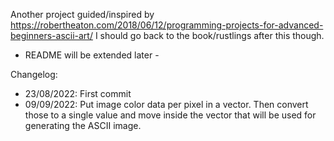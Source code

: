 Another project guided/inspired by https://robertheaton.com/2018/06/12/programming-projects-for-advanced-beginners-ascii-art/
I should go back to the book/rustlings after this though.

- README will be extended later -

Changelog:
- 23/08/2022: First commit
- 09/09/2022: Put image color data per pixel in a vector. Then convert those to a single value and move inside the vector that will be used for generating the ASCII image.